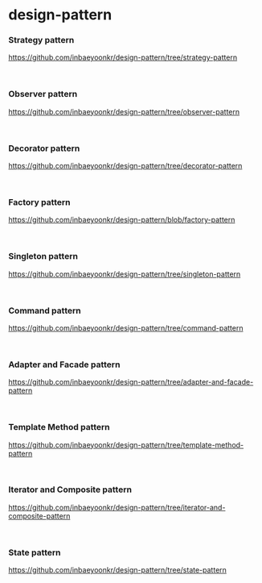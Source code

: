 # design-pattern

### Strategy pattern

https://github.com/inbaeyoonkr/design-pattern/tree/strategy-pattern

<br>

### Observer pattern

https://github.com/inbaeyoonkr/design-pattern/tree/observer-pattern

<br>

### Decorator pattern

https://github.com/inbaeyoonkr/design-pattern/tree/decorator-pattern

<br>

### Factory pattern

https://github.com/inbaeyoonkr/design-pattern/blob/factory-pattern

<br>

### Singleton pattern

https://github.com/inbaeyoonkr/design-pattern/tree/singleton-pattern

<br>

### Command pattern

https://github.com/inbaeyoonkr/design-pattern/tree/command-pattern

<br>

### Adapter and Facade pattern

https://github.com/inbaeyoonkr/design-pattern/tree/adapter-and-facade-pattern

<br>

### Template Method pattern

https://github.com/inbaeyoonkr/design-pattern/tree/template-method-pattern

<br>

### Iterator and Composite pattern

https://github.com/inbaeyoonkr/design-pattern/tree/iterator-and-composite-pattern

<br>

### State pattern

https://github.com/inbaeyoonkr/design-pattern/tree/state-pattern
